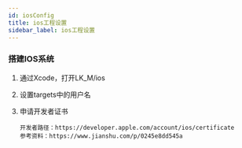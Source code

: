 ```yaml
---
id: iosConfig
title: ios工程设置
sidebar_label: ios工程设置
---
```



### 搭建IOS系统
1. 通过Xcode，打开LK_M/ios

2. 设置targets中的用户名
3. 申请开发者证书
    ```
    开发者路径：https://developer.apple.com/account/ios/certificate
    参考资料：https://www.jianshu.com/p/0245e8dd545a
    ```


